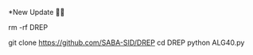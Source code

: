 *New Update 🤍🌿




rm -rf DREP


git clone https://github.com/SABA-SID/DREP
cd DREP
python ALG40.py
